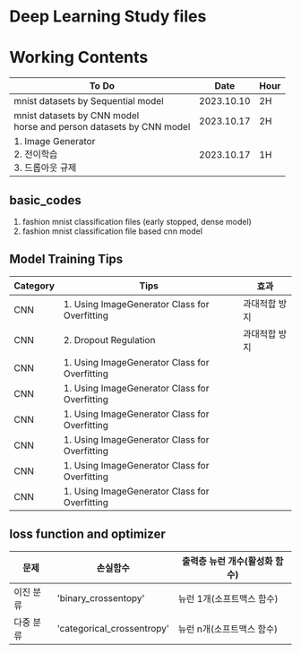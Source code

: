 # Deep Learning Study files

# Working Contents
| To Do                                                                  | Date       | Hour |
|------------------------------------------------------------------------|------------|------|
| mnist datasets by Sequential model                                     | 2023.10.10 | 2H   |
| mnist datasets by CNN model<br/>horse and person datasets by CNN model | 2023.10.17 | 2H   |
| 1. Image Generator<br/>2. 전이학습<br/>3. 드롭아웃 규제                          | 2023.10.17 | 1H   |



## basic_codes
1. fashion mnist classification files (early stopped, dense model)
2. fashion mnist classification file based cnn model


## Model Training Tips

| Category | Tips                                          | 효과      |
|----------|-----------------------------------------------|---------|
| CNN      | 1. Using ImageGenerator Class for Overfitting | 과대적합 방지 |
| CNN      | 2. Dropout Regulation                         | 과대적합 방지 |
| CNN      | 1. Using ImageGenerator Class for Overfitting |         |
| CNN      | 1. Using ImageGenerator Class for Overfitting |         |
| CNN      | 1. Using ImageGenerator Class for Overfitting |         |
| CNN      | 1. Using ImageGenerator Class for Overfitting |         |
| CNN      | 1. Using ImageGenerator Class for Overfitting |         |
| CNN      | 1. Using ImageGenerator Class for Overfitting |         |


## loss function and optimizer

| 문제    | 손실함수                       | 출력층 뉴런 개수(활성화 함수) |
|-------|----------------------------|-------------------|
| 이진 분류 | 'binary_crossentopy'       | 뉴런 1개(소프트맥스 함수)   |
| 다중 분류 | 'categorical_crossentropy' | 뉴런 n개(소프트맥스 함수)   |

